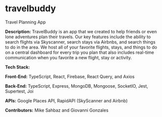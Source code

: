 # travelbuddy

Travel Planning App

**Description:** TravelBuddy is an app that we created to help friends or even lone adventures plan their travels.
Our key features include the ability to search flights via Skyscanner, search stays via Airbnbs, and search things to do in the area.
We host all of your favorite flights, stays, and things to do on a central dashboard for every trip you plan that also includes real-time communication when you favorite a new flight, stay or activity.

**Tech Stack:**

**Front-End:** TypeScript, React, Firebase, React Query, and Axios

**Back-End:** TypeScript, Express, MongoDB, Mongoose, SocketIO, Jest, Supertest, Joi

**APIs:** Google Places API, RapidAPI (SkyScanner and Airbnb)

**Contributors:** Mike Sahbaz and Giovanni Gonzales
